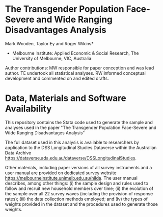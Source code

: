 # The Transgender Population Face-Severe and Wide Ranging Disadvantages Analysis
Mark Wooden, Taylor Ey and Roger Wikins*

* Melbourne Institute: Applied Economic & Social Research, The University of Melbourne, VIC, Australia
  
Author contributions: MW responsible for paper conception and was lead author. TE undertook all statistical analyses. RW informed conceptual development and commented on and edited drafts.

# Data, Materials and Software Availability
This repository contains the Stata code used to generate the sample and analyses used in the paper "The Transgender Population Face-Severe and Wide Ranging Disadvantages Analysis"

The full dataset used in this analysis is available to researchers by application to the DSS Longitudinal Studies Dataverse within the Australian Data Archive https://dataverse.ada.edu.au/dataverse/DSSLongitudinalStudies.

Other materials, including paper versions of all survey instruments and a user manual are provided on dedicated survey website https://melbourneinstitute.unimelb.edu.au/hilda. The user manual describes, among other things: (i) the sample design and rules used to follow and recruit new household members over time; (ii) the evolution of the sample over all 22 survey waves (including the provision of response rates); (iii) the data collection methods employed; and (iv) the types of weights provided in the dataset and the procedures used to generate those weights.
